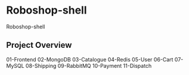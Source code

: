 # Roboshop-shell
Roboshop-shell

Project Overview
-----------------
01-Frontend
02-MongoDB
03-Catalogue
04-Redis
05-User
06-Cart
07-MySQL
08-Shipping
09-RabbitMQ
10-Payment
11-Dispatch